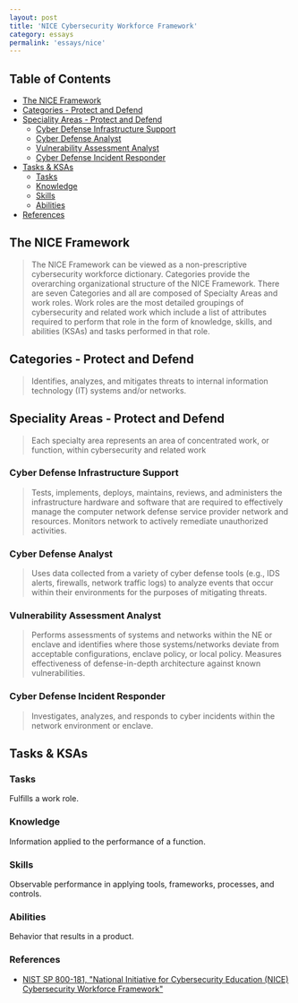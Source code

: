 ```yaml
---
layout: post
title: 'NICE Cybersecurity Workforce Framework'
category: essays
permalink: 'essays/nice'
---
```


## Table of Contents
* [The NICE Framework](#the-nice-framework)
* [Categories - Protect and Defend](#categories-protect-and-defend)
* [Speciality Areas - Protect and Defend](#speciality-areas-protect-and-defend)
  * [Cyber Defense Infrastructure Support](#cyber-defense-infrastructure-support)
  * [Cyber Defense Analyst](#cyber-defense-analyst)
  * [Vulnerability Assessment Analyst](#vulnerability-assessment-analyst)
  * [Cyber Defense Incident Responder](#cyber-defense-incident-responder)
* [Tasks & KSAs](#tasks-ksas)
  * [Tasks](#tasks)
  * [Knowledge](#knowledge)
  * [Skills](#skills)
  * [Abilities](#abilities)
* [References](#references)

## The NICE Framework
> The NICE Framework can be viewed as a non-prescriptive cybersecurity workforce dictionary. Categories provide the overarching organizational structure of the NICE Framework. There are seven Categories and all are composed of Specialty Areas and work roles. Work roles are the most detailed groupings of cybersecurity and related work which include a list of attributes required to perform that role in the form of knowledge, skills, and abilities (KSAs) and tasks performed in that role.

## Categories - Protect and Defend
> Identifies, analyzes, and mitigates threats to internal information technology (IT) systems and/or networks.

## Speciality Areas - Protect and Defend
> Each specialty area represents an area of concentrated work, or function, within cybersecurity and related work

### Cyber Defense Infrastructure Support
> Tests, implements, deploys, maintains, reviews, and administers the infrastructure hardware and software that are required to effectively manage the computer network defense service provider network and resources. Monitors network to actively remediate unauthorized activities.

### Cyber Defense Analyst
> Uses data collected from a variety of cyber defense tools (e.g., IDS alerts, firewalls, network traffic logs) to analyze events that occur within their environments for the purposes of mitigating threats.

### Vulnerability Assessment Analyst
> Performs assessments of systems and networks within the NE or enclave and identifies where those systems/networks deviate from acceptable configurations, enclave policy, or local policy. Measures effectiveness of defense-in-depth architecture against known vulnerabilities.

### Cyber Defense Incident Responder
> Investigates, analyzes, and responds to cyber incidents within the network environment or enclave.

## Tasks & KSAs
### Tasks
Fulfills a work role.

### Knowledge
Information applied to the performance of a function. 

### Skills
Observable performance in applying tools, frameworks, processes, and controls. 

### Abilities
Behavior that results in a product.

### References
* [NIST SP 800-181, "National Initiative for Cybersecurity Education (NICE) Cybersecurity Workforce Framework"](https://nvlpubs.nist.gov/nistpubs/SpecialPublications/NIST.SP.800-181.pdf)
